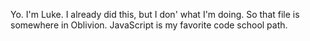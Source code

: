 Yo. I'm Luke.
I already did this, but I don' what I'm doing.
So that file is somewhere in Oblivion.
JavaScript is my favorite code school path.
